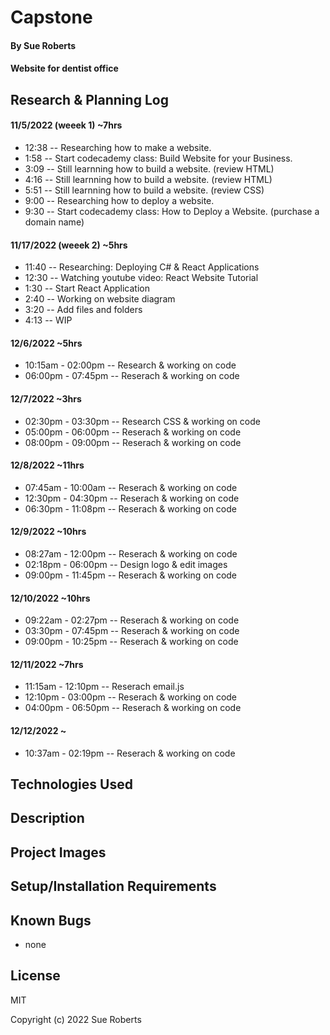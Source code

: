 # Capstone

#### By Sue Roberts

####  Website for dentist office

## Research & Planning Log

#### 11/5/2022 (weeek 1) ~7hrs
* 12:38 -- Researching how to make a website.
* 1:58  -- Start codecademy class: Build Website for your Business.
* 3:09  -- Still learnning how to build  a website. (review HTML)
* 4:16  -- Still learnning how to build a website. (review HTML)
* 5:51  -- Still learnning how to build a website. (review CSS)
* 9:00  -- Researching how to deploy a website.
* 9:30  -- Start codecademy class: How to Deploy a Website. (purchase a domain name)

#### 11/17/2022 (weeek 2) ~5hrs
* 11:40 -- Researching: Deploying C# & React Applications
* 12:30 -- Watching youtube video: React Website Tutorial
* 1:30  -- Start React Application
* 2:40  -- Working on website diagram
* 3:20  -- Add files and folders
* 4:13  -- WIP 

#### 12/6/2022 ~5hrs
* 10:15am - 02:00pm -- Research & working on code
* 06:00pm - 07:45pm -- Reserach & working on code 

#### 12/7/2022 ~3hrs
* 02:30pm - 03:30pm -- Research CSS & working on code
* 05:00pm - 06:00pm -- Reserach & working on code
* 08:00pm - 09:00pm -- Reserach & working on code

#### 12/8/2022 ~11hrs
* 07:45am - 10:00am -- Reserach & working on code
* 12:30pm - 04:30pm -- Reserach & working on code
* 06:30pm - 11:08pm -- Reserach & working on code

#### 12/9/2022 ~10hrs
* 08:27am - 12:00pm -- Reserach & working on code
* 02:18pm - 06:00pm -- Design logo & edit images
* 09:00pm - 11:45pm -- Reserach & working on code

#### 12/10/2022 ~10hrs
* 09:22am - 02:27pm -- Reserach & working on code
* 03:30pm - 07:45pm -- Reserach & working on code
* 09:00pm - 10:25pm -- Reserach & working on code

#### 12/11/2022 ~7hrs
* 11:15am - 12:10pm -- Reserach email.js
* 12:10pm - 03:00pm -- Reserach & working on code
* 04:00pm - 06:50pm -- Reserach & working on code

#### 12/12/2022 ~
* 10:37am -  02:19pm -- Reserach & working on code

## Technologies Used

## Description

## Project Images

## Setup/Installation Requirements

## Known Bugs

* none

## License

MIT

Copyright (c) 2022 Sue Roberts

